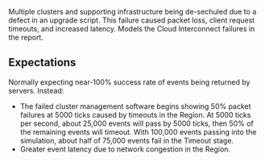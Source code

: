 Multiple clusters and supporting infrastructure being de-sechuled due to a defect in an upgrade script. This failure caused packet loss, client request timeouts, and increased latency. Models the Cloud Interconnect failures in the report.

## Expectations

Normally expecting near-100% success rate of events being returned by servers. Instead:
- The failed cluster management software begins showing 50% packet failures at 5000 ticks caused by timeouts in the Region. At 5000 ticks per second, about 25,000 events will pass by 5000 ticks, then 50% of the remaining events will timeout. With 100,000 events passing into the simulation, about half of 75,000 events fail in the Timeout stage.
- Greater event latency due to network congestion in the Region.